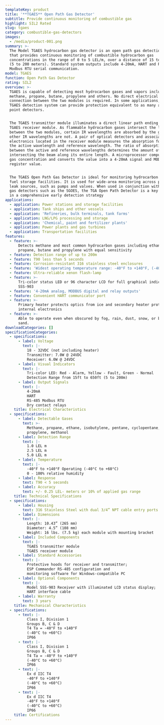 ```yaml
---
templateKey: product
title: '**TGAES** Open Path Gas Detector'
subtitle: Provide continuous monitoring of combustible gas
highlight: SIL2 Rated
slug: tgaes
category: combustible-gas-detectors
images:
  - /media/product-001.png
summary: >-
  The Model TGAES hydrocarbon gas detector is an open path gas detection system
  that provides continuous monitoring of combustible hydrocarbon gas
  concentrations in the range of 0 to 5 LEL/m, over a distance of 15 to 650 feet
  (5 to 200 meters). Standard system outputs include 4-20mA, HART and RS-485
  Modbus RTU serial communication.
model: TGAES
function: Open Path Gas Detector
rating: SIL2
overview: >-
  TGAES is capable of detecting most hydrocarbon gases and vapors including
  methane, propane, butane, propylene and others. No direct electrical
  connection between the two modules is required. In some applications, one
  TGAES detection system can provide protection equivalent to as many as eight
  point detectors.


  The TGAES transmitter module illuminates a direct linear path ending at the
  TGAES receiver module. As flammable hydrocarbon gases intersect the light beam
  between the two modules, certain IR wavelengths are absorbed by the gas, while
  other IR wavelengths are not. A pair of optical detectors and associated
  electronics located in the receiver module measures the absorption for both
  the active wavelength and reference wavelength. The ratio of absorption
  between the active and reference wavelengths determines the amount of gas
  intersecting the beam along its entire length. A microprocessor computes the
  gas concentration and converts the value into a 4-20mA signal and MODBUS
  register value.


  The TGAES Open Path Gas Detector is ideal for monitoring hydrocarbon leaks at
  fuel storage facilities. It is used for wide-area monitoring across potential
  leak sources, such as pumps and valves. When used in conjunction with point
  gas detectors such as the SGOES, the TGA Open Path Detector is a key element
  in a comprehensive early detection strategy
applications:
  - application: Power stations and storage facilities
  - application: Tank ships and other vessels
  - application: 'Refineries, bulk terminals, tank farms'
  - application: LNG/LPG processing and storage
  - application: 'Chemical, paint and fertilizer plants'
  - application: Power plants and gas turbines
  - application: Transportation facilities
features:
  - feature: >-
      Detects methane and most common hydrocarbon gases including ethane,
      propane, butane and propylene with equal sensitivity
  - feature: Detection range of up to 200m
  - feature: T90 less than 5 seconds
  - feature: Corrosion-resistant 316 stainless steel enclosures
  - feature: 'Widest operating temperature range: -40°F to +140°F, (-40°C to +60°C)'
  - feature: Ultra-reliable xenon flash-lamp
  - feature: >-
      Tri-color status LED or 96 character LCD for full graphical indication w/
      SSS-903
  - feature: '4-20mA analog, MODBUS digital and relay outputs'
  - feature: Convenient HART communicator port
  - feature: >-
      Primary heater protects optics from ice and secondary heater protects the
      internal electronics
  - feature: >-
      Able to operate even when obscured by fog, rain, dust, snow, or blowing
      sand.
downloadCategories: []
specificationCategories:
  - specifications:
      - label: Voltage
        text: |-
          18 - 32VDC (not including heater)
          Transmitter: 7.0W @ 24VDC
          Receiver: 6.0W @ 24VDC
      - label: Visual Indicators
        text: |-
          Tri-color LED: Red - Alarm, Yellow - Fault, Green - Normal
          Detection Range from 15ft to 650ft (5 to 200m)
      - label: Output Signals
        text: |-
          4-20mA
          HART
          RS-485 Modbus RTU
          Dry contact relays
    title: Electrical Characteristics
  - specifications:
      - label: Detectable Gases
        text: >-
          Methane, propane, ethane, isobutylene, pentane, cyclopentane, hexane,
          propylene, methanol
      - label: Detection Range
        text: |-
          1.0 LEL m
          2.5 LEL m
          5.0 LEL m
      - label: Temperature
        text: |-
          -40°F to +140°F Operating (-40°C to +60°C)
          0 - 100% relative humidity
      - label: Response
        text: T90 < 5 seconds
      - label: Accuracy
        text: +/- 0.25 LEL- meters or 10% of applied gas range
    title: Technical Specifications
  - specifications:
      - label: Housing
        text: 316 Stainless Steel with dual 3/4” NPT cable entry ports
      - label: Dimensions
        text: |-
          Length: 10.43” (265 mm)
          Diameter: 4.5” (108 mm)
          Weight: 16 lbs. (7.5 kg) each module with mounting bracket
      - label: Included Components
        text: |-
          TGAES transmitter module
          TGAES receiver module
      - label: Standard Accessories
        text: |-
          Protective hoods for receiver and transmitter;
          ESP Commander RS-485 configuration and
          monitoring software for Windows-compatible PC
      - label: Optional Components
        text: |-
          Model SSS-903 Receiver with illuminated LCD status display;
          HART interface cable
      - label: Warranty
        text: 3 years
    title: Mechanical Characteristics
  - specifications:
      - text: |-
          Class I, Division 1
          Groups B, C & D
          T4 Ta = -40°F to +140°F
          (-40°C to +60°C)
          IP66
      - text: |-
          Class I, Division 1
          Groups B, C & D
          T4 Ta = -40°F to +140°F
          (-40°C to +60°C)
          IP66
      - text: |-
          Ex d IIC T4
          -40°F to +140°F
          (-40°C to +60°C)
          IP66
      - text: |-
          Ex d IIC T4
          -40°F to +140°F
          (-40°C to +60°C)
          IP66
    title: Certifications
---
```


